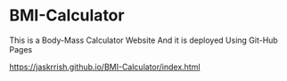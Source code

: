 # BMI-Calculator

This is a Body-Mass Calculator Website
And it is deployed Using Git-Hub Pages 

https://jaskrrish.github.io/BMI-Calculator/index.html
